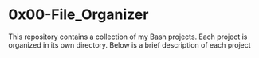 # 0x00-File_Organizer
This repository contains a collection of my Bash projects. Each project is organized in its own directory. Below is a brief description of each project
